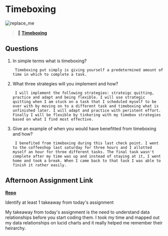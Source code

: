 # Timeboxing

![replace_me](https://codeworks.blob.core.windows.net/public/assets/img/illustrations/placeholder.svg)
> **📖 [Timeboxing](https://codeworksacademy.com/fs-student-guide/resources/wk5/03-Timeboxing)**

## Questions

1. In simple terms what is timeboxing?

        Timeboxing put simply is giving yourself a predetermined amount of time in which to complete a task.

2. What three strategies will you implement and how?

        I will implement the following strategies: strateigc quitting, practice and adapt and being flexible. I will use strategic quitting when I am stuck on a task that I scheduled myself to be over with by moving on to a different task and timeboxing what is unfinished later. I will adapt and practice with peristent effort. Finally I will be flexible by tinkering with my timebox strategies based on what I find most effective.

3. Give an example of when you would have benefitted from timeboxing and how? 

        I benefited from timeboxing during this last check point. I went to the coffeeshop last saturday for three hours and I allotted myself an hour for three different tasks. The final task wasn't complete after my time was up and instead of staying at it, I went home and took a break. When I came back to that task I was able to finish it rather easily.

## Afternoon Assignment Link

**[Repo](https://github.com/DerekBelloni/planets)**

Identify at least 1 takeaway from today's assignment

My takeaway from today's assignment is the need to understand data relationships before you start coding them. I took my time and mapped out my data relationships on lucid charts and it really helped me remember their heirarchy.